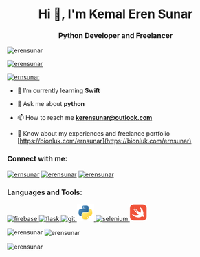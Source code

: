 <h1 align="center">Hi 👋, I'm Kemal Eren Sunar</h1>
<h3 align="center">Python Developer and Freelancer</h3>

<p align="left"> <img src="https://komarev.com/ghpvc/?username=erensunar&label=Profile%20views&color=0e75b6&style=flat" alt="erensunar" /> </p>

<p align="left"> <a href="https://github.com/ryo-ma/github-profile-trophy"><img src="https://github-profile-trophy.vercel.app/?username=erensunar" alt="erensunar" /></a> </p>

<p align="left"> <a href="https://twitter.com/ernsunar" target="blank"><img src="https://img.shields.io/twitter/follow/ernsunar?logo=twitter&style=for-the-badge" alt="ernsunar" /></a> </p>

- 🌱 I’m currently learning **Swift**

- 💬 Ask me about **python**

- 📫 How to reach me **kerensunar@outlook.com**

- 📄 Know about my experiences and freelance portfolio [https://bionluk.com/ernsunar](https://bionluk.com/ernsunar)

<h3 align="left">Connect with me:</h3>
<p align="left">
<a href="https://twitter.com/ernsunar" target="blank"><img align="center" src="https://raw.githubusercontent.com/rahuldkjain/github-profile-readme-generator/master/src/images/icons/Social/twitter.svg" alt="ernsunar" height="30" width="40" /></a>
<a href="https://linkedin.com/in/erensunar" target="blank"><img align="center" src="https://raw.githubusercontent.com/rahuldkjain/github-profile-readme-generator/master/src/images/icons/Social/linked-in-alt.svg" alt="erensunar" height="30" width="40" /></a>
<a href="https://www.youtube.com/c/erensunar" target="blank"><img align="center" src="https://raw.githubusercontent.com/rahuldkjain/github-profile-readme-generator/master/src/images/icons/Social/youtube.svg" alt="erensunar" height="30" width="40" /></a>
</p>

<h3 align="left">Languages and Tools:</h3>
<p align="left"> <a href="https://firebase.google.com/" target="_blank" rel="noreferrer"> <img src="https://www.vectorlogo.zone/logos/firebase/firebase-icon.svg" alt="firebase" width="40" height="40"/> </a> <a href="https://flask.palletsprojects.com/" target="_blank" rel="noreferrer"> <img src="https://www.vectorlogo.zone/logos/pocoo_flask/pocoo_flask-icon.svg" alt="flask" width="40" height="40"/> </a> <a href="https://git-scm.com/" target="_blank" rel="noreferrer"> <img src="https://www.vectorlogo.zone/logos/git-scm/git-scm-icon.svg" alt="git" width="40" height="40"/> </a> <a href="https://www.python.org" target="_blank" rel="noreferrer"> <img src="https://raw.githubusercontent.com/devicons/devicon/master/icons/python/python-original.svg" alt="python" width="40" height="40"/> </a> <a href="https://www.selenium.dev" target="_blank" rel="noreferrer"> <img src="https://raw.githubusercontent.com/detain/svg-logos/780f25886640cef088af994181646db2f6b1a3f8/svg/selenium-logo.svg" alt="selenium" width="40" height="40"/> </a> <a href="https://developer.apple.com/swift/" target="_blank" rel="noreferrer"> <img src="https://raw.githubusercontent.com/devicons/devicon/master/icons/swift/swift-original.svg" alt="swift" width="40" height="40"/> </a> </p>

<p><img align="left" src="https://github-readme-stats.vercel.app/api/top-langs?username=erensunar&show_icons=true&locale=en&layout=compact" alt="erensunar" /></p>

<p>&nbsp;<img align="center" src="https://github-readme-stats.vercel.app/api?username=erensunar&show_icons=true&locale=en" alt="erensunar" /></p>

<p><img align="center" src="https://github-readme-streak-stats.herokuapp.com/?user=erensunar&" alt="erensunar" /></p>
